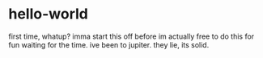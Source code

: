 # hello-world
first time, 
whatup? imma start this off before im actually free to do this for fun
waiting for the time.
ive been to jupiter. they lie, its solid.
